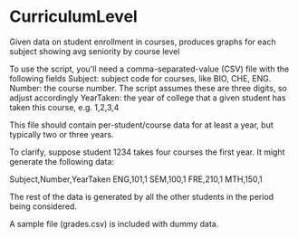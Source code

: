 # CurriculumLevel
Given data on student enrollment in courses, produces graphs for each subject showing avg seniority by course level

To use the script, you'll need a comma-separated-value (CSV) file with the following fields
Subject: subject code for courses, like BIO, CHE, ENG.
Number: the course number. The script assumes these are three digits, so adjust accordingly
YearTaken: the year of college that a given student has taken this course, e.g. 1,2,3,4

This file should contain per-student/course data for at least a year, but typically two or three years.

To clarify, suppose student 1234 takes four courses the first year. It might generate the following data:

Subject,Number,YearTaken
ENG,101,1
SEM,100,1
FRE,210,1
MTH,150,1

The rest of the data is generated by all the other students in the period being considered.

A sample file (grades.csv) is included with dummy data.
